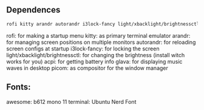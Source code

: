 ## Dependences

```bash
rofi kitty arandr autorandr i3lock-fancy light/xbacklight/brightnessctl acpi glava picom
```
rofi: for making a startup menu
kitty: as primary terminal emulator
arandr: for managing screen positions on multiple monitors
autorandr: for reloading screen configs at startup
i3lock-fancy: for locking the screen
light/xbacklight/brightnessctl: for changing the brightness (install witch works for you)
acpi: for getting battery info
glava: for displaying music waves in desktop
picom: as compositor for the window manager

## Fonts:
awesome: b612 mono 11
terminal: Ubuntu Nerd Font
